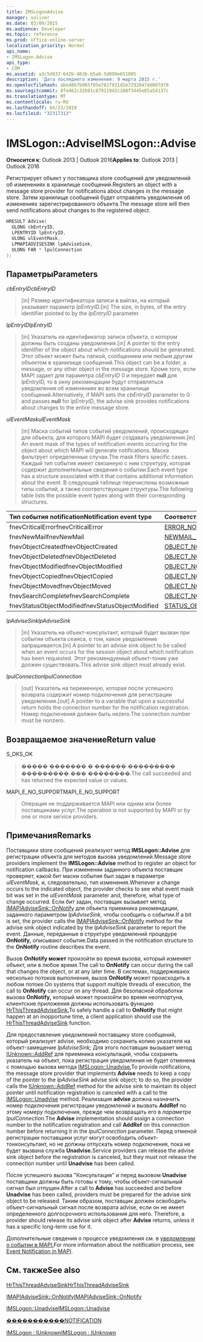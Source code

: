 ```yaml
---
title: IMSLogonAdvise
manager: soliver
ms.date: 03/09/2015
ms.audience: Developer
ms.topic: reference
ms.prod: office-online-server
localization_priority: Normal
api_name:
- IMSLogon.Advise
api_type:
- COM
ms.assetid: a3c5d937-642b-463b-b5a0-5d099e651895
description: 'Дата последнего изменения: 9 марта 2015 г.'
ms.openlocfilehash: abe4867b965f05e781f931d2e72920474d007d78
ms.sourcegitcommit: 8fe462c32b91c87911942c188f3445e85a54137c
ms.translationtype: MT
ms.contentlocale: ru-RU
ms.lasthandoff: 04/23/2019
ms.locfileid: "32317313"
---
```

# <a name="imslogonadvise"></a><span data-ttu-id="1216f-103">IMSLogon::Advise</span><span class="sxs-lookup"><span data-stu-id="1216f-103">IMSLogon::Advise</span></span>

  
  
<span data-ttu-id="1216f-104">**Относится к**: Outlook 2013 | Outlook 2016</span><span class="sxs-lookup"><span data-stu-id="1216f-104">**Applies to**: Outlook 2013 | Outlook 2016</span></span> 
  
<span data-ttu-id="1216f-105">Регистрирует объект у поставщика store сообщений для уведомлений об изменениях в хранилище сообщений.</span><span class="sxs-lookup"><span data-stu-id="1216f-105">Registers an object with a message store provider for notifications about changes in the message store.</span></span> <span data-ttu-id="1216f-106">Затем хранилище сообщений будет отправлять уведомления об изменениях зарегистрированного объекта.</span><span class="sxs-lookup"><span data-stu-id="1216f-106">The message store will then send notifications about changes to the registered object.</span></span>
  
```cpp
HRESULT Advise(
  ULONG cbEntryID,
  LPENTRYID lpEntryID,
  ULONG ulEventMask,
  LPMAPIADVISESINK lpAdviseSink,
  ULONG FAR * lpulConnection
);
```

## <a name="parameters"></a><span data-ttu-id="1216f-107">Параметры</span><span class="sxs-lookup"><span data-stu-id="1216f-107">Parameters</span></span>

 <span data-ttu-id="1216f-108">_cbEntryID_</span><span class="sxs-lookup"><span data-stu-id="1216f-108">_cbEntryID_</span></span>
  
> <span data-ttu-id="1216f-109">[in] Размер идентификатора записи в вайтах, на который указывает параметр _lpEntryID._</span><span class="sxs-lookup"><span data-stu-id="1216f-109">[in] The size, in bytes, of the entry identifier pointed to by the  _lpEntryID_ parameter.</span></span> 
    
 <span data-ttu-id="1216f-110">_lpEntryID_</span><span class="sxs-lookup"><span data-stu-id="1216f-110">_lpEntryID_</span></span>
  
> <span data-ttu-id="1216f-111">[in] Указатель на идентификатор записи объекта, о котором должны быть созданы уведомления.</span><span class="sxs-lookup"><span data-stu-id="1216f-111">[in] A pointer to the entry identifier of the object about which notifications should be generated.</span></span> <span data-ttu-id="1216f-112">Этот объект может быть папкой, сообщением или любым другим объектом в хранилище сообщений.</span><span class="sxs-lookup"><span data-stu-id="1216f-112">This object can be a folder, a message, or any other object in the message store.</span></span> <span data-ttu-id="1216f-113">Кроме того, если MAPI задает для параметра  _cbEntryID_ 0 и передает **null** для  _lpEntryID,_ то в окну рекомендации будут отправляться уведомления об изменениях во всем хранилище сообщений.</span><span class="sxs-lookup"><span data-stu-id="1216f-113">Alternatively, if MAPI sets the  _cbEntryID_ parameter to 0 and passes **null** for  _lpEntryID_, the advise sink provides notifications about changes to the entire message store.</span></span>
    
 <span data-ttu-id="1216f-114">_ulEventMask_</span><span class="sxs-lookup"><span data-stu-id="1216f-114">_ulEventMask_</span></span>
  
> <span data-ttu-id="1216f-115">[in] Маска событий типов событий уведомлений, происходящих для объекта, для которого MAPI будет создавать уведомления.</span><span class="sxs-lookup"><span data-stu-id="1216f-115">[in] An event mask of the types of notification events occurring for the object about which MAPI will generate notifications.</span></span> <span data-ttu-id="1216f-116">Маска фильтрует определенные случаи.</span><span class="sxs-lookup"><span data-stu-id="1216f-116">The mask filters specific cases.</span></span> <span data-ttu-id="1216f-117">Каждый тип события имеет связанную с ним структуру, которая содержит дополнительные сведения о событии.</span><span class="sxs-lookup"><span data-stu-id="1216f-117">Each event type has a structure associated with it that contains additional information about the event.</span></span> <span data-ttu-id="1216f-118">В следующей таблице перечислены возможные типы событий, а также соответствующие структуры.</span><span class="sxs-lookup"><span data-stu-id="1216f-118">The following table lists the possible event types along with their corresponding structures.</span></span>
    
|<span data-ttu-id="1216f-119">**Тип события notification**</span><span class="sxs-lookup"><span data-stu-id="1216f-119">**Notification event type**</span></span>|<span data-ttu-id="1216f-120">**Соответствующая структура**</span><span class="sxs-lookup"><span data-stu-id="1216f-120">**Corresponding structure**</span></span>|
|:-----|:-----|
|<span data-ttu-id="1216f-121">fnevCriticalError</span><span class="sxs-lookup"><span data-stu-id="1216f-121">fnevCriticalError</span></span>  <br/> |[<span data-ttu-id="1216f-122">ERROR_NOTIFICATION</span><span class="sxs-lookup"><span data-stu-id="1216f-122">ERROR_NOTIFICATION</span></span>](error_notification.md) <br/> |
|<span data-ttu-id="1216f-123">fnevNewMail</span><span class="sxs-lookup"><span data-stu-id="1216f-123">fnevNewMail</span></span>  <br/> |[<span data-ttu-id="1216f-124">NEWMAIL_NOTIFICATION</span><span class="sxs-lookup"><span data-stu-id="1216f-124">NEWMAIL_NOTIFICATION</span></span>](newmail_notification.md) <br/> |
|<span data-ttu-id="1216f-125">fnevObjectCreated</span><span class="sxs-lookup"><span data-stu-id="1216f-125">fnevObjectCreated</span></span>  <br/> |[<span data-ttu-id="1216f-126">OBJECT_NOTIFICATION</span><span class="sxs-lookup"><span data-stu-id="1216f-126">OBJECT_NOTIFICATION</span></span>](object_notification.md) <br/> |
|<span data-ttu-id="1216f-127">fnevObjectDeleted</span><span class="sxs-lookup"><span data-stu-id="1216f-127">fnevObjectDeleted</span></span>  <br/> |[<span data-ttu-id="1216f-128">OBJECT_NOTIFICATION</span><span class="sxs-lookup"><span data-stu-id="1216f-128">OBJECT_NOTIFICATION</span></span>](object_notification.md) <br/> |
|<span data-ttu-id="1216f-129">fnevObjectModified</span><span class="sxs-lookup"><span data-stu-id="1216f-129">fnevObjectModified</span></span>  <br/> |[<span data-ttu-id="1216f-130">OBJECT_NOTIFICATION</span><span class="sxs-lookup"><span data-stu-id="1216f-130">OBJECT_NOTIFICATION</span></span>](object_notification.md) <br/> |
|<span data-ttu-id="1216f-131">fnevObjectCopied</span><span class="sxs-lookup"><span data-stu-id="1216f-131">fnevObjectCopied</span></span>  <br/> |[<span data-ttu-id="1216f-132">OBJECT_NOTIFICATION</span><span class="sxs-lookup"><span data-stu-id="1216f-132">OBJECT_NOTIFICATION</span></span>](object_notification.md) <br/> |
|<span data-ttu-id="1216f-133">fnevObjectMoved</span><span class="sxs-lookup"><span data-stu-id="1216f-133">fnevObjectMoved</span></span>  <br/> |[<span data-ttu-id="1216f-134">OBJECT_NOTIFICATION</span><span class="sxs-lookup"><span data-stu-id="1216f-134">OBJECT_NOTIFICATION</span></span>](object_notification.md) <br/> |
|<span data-ttu-id="1216f-135">fnevSearchComplete</span><span class="sxs-lookup"><span data-stu-id="1216f-135">fnevSearchComplete</span></span>  <br/> |[<span data-ttu-id="1216f-136">OBJECT_NOTIFICATION</span><span class="sxs-lookup"><span data-stu-id="1216f-136">OBJECT_NOTIFICATION</span></span>](object_notification.md) <br/> |
|<span data-ttu-id="1216f-137">fnevStatusObjectModified</span><span class="sxs-lookup"><span data-stu-id="1216f-137">fnevStatusObjectModified</span></span>  <br/> |[<span data-ttu-id="1216f-138">STATUS_OBJECT_NOTIFICATION</span><span class="sxs-lookup"><span data-stu-id="1216f-138">STATUS_OBJECT_NOTIFICATION</span></span>](status_object_notification.md) <br/> |
   
 <span data-ttu-id="1216f-139">_lpAdviseSink_</span><span class="sxs-lookup"><span data-stu-id="1216f-139">_lpAdviseSink_</span></span>
  
> <span data-ttu-id="1216f-140">[in] Указатель на объект-консультант, который будет вызван при событии объекта сеанса, о том, какое уведомление запрашивается.</span><span class="sxs-lookup"><span data-stu-id="1216f-140">[in] A pointer to an advise sink object to be called when an event occurs for the session object about which notification has been requested.</span></span> <span data-ttu-id="1216f-141">Этот рекомендуемый объект-тоник уже должен существовать.</span><span class="sxs-lookup"><span data-stu-id="1216f-141">This advise sink object must already exist.</span></span>
    
 <span data-ttu-id="1216f-142">_lpulConnection_</span><span class="sxs-lookup"><span data-stu-id="1216f-142">_lpulConnection_</span></span>
  
> <span data-ttu-id="1216f-143">[out] Указатель на переменную, которая после успешного возврата содержит номер подключения для регистрации уведомления.</span><span class="sxs-lookup"><span data-stu-id="1216f-143">[out] A pointer to a variable that upon a successful return holds the connection number for the notification registration.</span></span> <span data-ttu-id="1216f-144">Номер подключения должен быть неzero.</span><span class="sxs-lookup"><span data-stu-id="1216f-144">The connection number must be nonzero.</span></span>
    
## <a name="return-value"></a><span data-ttu-id="1216f-145">Возвращаемое значение</span><span class="sxs-lookup"><span data-stu-id="1216f-145">Return value</span></span>

<span data-ttu-id="1216f-146">S_OK</span><span class="sxs-lookup"><span data-stu-id="1216f-146">S_OK</span></span> 
  
> <span data-ttu-id="1216f-147">����� ������� � ������ ��������� ��������� ��� ��������.</span><span class="sxs-lookup"><span data-stu-id="1216f-147">The call succeeded and has returned the expected value or values.</span></span>
    
<span data-ttu-id="1216f-148">MAPI_E_NO_SUPPORT</span><span class="sxs-lookup"><span data-stu-id="1216f-148">MAPI_E_NO_SUPPORT</span></span> 
  
> <span data-ttu-id="1216f-149">Операция не поддерживается MAPI или одним или более поставщиками услуг.</span><span class="sxs-lookup"><span data-stu-id="1216f-149">The operation is not supported by MAPI or by one or more service providers.</span></span>
    
## <a name="remarks"></a><span data-ttu-id="1216f-150">Примечания</span><span class="sxs-lookup"><span data-stu-id="1216f-150">Remarks</span></span>

<span data-ttu-id="1216f-151">Поставщики store сообщений реализуют метод **IMSLogon::Advise** для регистрации объекта для методов вызова уведомлений.</span><span class="sxs-lookup"><span data-stu-id="1216f-151">Message store providers implement the **IMSLogon::Advise** method to register an object for notification callbacks.</span></span> <span data-ttu-id="1216f-152">При изменении заданного объекта поставщик проверяет, какой бит маски события был задан в параметре  _ulEventMask,_ и, следовательно, тип изменения.</span><span class="sxs-lookup"><span data-stu-id="1216f-152">Whenever a change occurs to the indicated object, the provider checks to see what event mask bit was set in the  _ulEventMask_ parameter and, therefore, what type of change occurred.</span></span> <span data-ttu-id="1216f-153">Если бит задан, поставщик вызывает метод [IMAPIAdviseSink::OnNotify](imapiadvisesink-onnotify.md) для объекта приемника рекомендации, заданного параметром  _lpAdviseSink,_ чтобы сообщить о событии.</span><span class="sxs-lookup"><span data-stu-id="1216f-153">If a bit is set, the provider calls the [IMAPIAdviseSink::OnNotify](imapiadvisesink-onnotify.md) method for the advise sink object indicated by the  _lpAdviseSink_ parameter to report the event.</span></span> <span data-ttu-id="1216f-154">Данные, переданные в структуре уведомлений процедуре **OnNotify,** описывают событие.</span><span class="sxs-lookup"><span data-stu-id="1216f-154">Data passed in the notification structure to the **OnNotify** routine describes the event.</span></span> 
  
<span data-ttu-id="1216f-155">Вызов **OnNotify может** произойти во время вызова, который изменяет объект, или в любое время.</span><span class="sxs-lookup"><span data-stu-id="1216f-155">The call to **OnNotify** can occur during the call that changes the object, or at any later time.</span></span> <span data-ttu-id="1216f-156">В системах, поддерживаюх несколько потоков выполнения, вызов **OnNotify** может происходить в любом потоке.</span><span class="sxs-lookup"><span data-stu-id="1216f-156">On systems that support multiple threads of execution, the call to **OnNotify** can occur on any thread.</span></span> <span data-ttu-id="1216f-157">Для безопасной обработки вызова **OnNotify,** который может произойти во время неоппортуна, клиентские приложения должны использовать функцию [HrThisThreadAdviseSink.](hrthisthreadadvisesink.md)</span><span class="sxs-lookup"><span data-stu-id="1216f-157">To safely handle a call to **OnNotify** that might happen at an inopportune time, a client application should use the [HrThisThreadAdviseSink](hrthisthreadadvisesink.md) function.</span></span> 
  
<span data-ttu-id="1216f-158">Для предоставления уведомлений поставщику  store сообщений, который реализует advise, необходимо сохранить копию указателя на объект-замещение _lpAdviseSink;_ Для этого поставщик вызывает метод [IUnknown::AddRef](https://msdn.microsoft.com/library/ms691379%28v=VS.85%29.aspx) для приемника консультаций, чтобы сохранить указатель на объект, пока регистрация уведомления не будет отменена с помощью вызова метода [IMSLogon::Unadvise.](imslogon-unadvise.md)</span><span class="sxs-lookup"><span data-stu-id="1216f-158">To provide notifications, the message store provider that implements **Advise** needs to keep a copy of the pointer to the  _lpAdviseSink_ advise sink object; to do so, the provider calls the [IUnknown::AddRef](https://msdn.microsoft.com/library/ms691379%28v=VS.85%29.aspx) method for the advise sink to maintain its object pointer until notification registration is canceled with a call to the [IMSLogon::Unadvise](imslogon-unadvise.md) method.</span></span> <span data-ttu-id="1216f-159">Реализация **advise** должна назначить номер подключения регистрации уведомлений и вызвать **AddRef** по этому номеру подключения, прежде чем возвращать его в _параметре lpulConnection._</span><span class="sxs-lookup"><span data-stu-id="1216f-159">The **Advise** implementation should assign a connection number to the notification registration and call **AddRef** on this connection number before returning it in the  _lpulConnection_ parameter.</span></span> <span data-ttu-id="1216f-160">Перед отменой регистрации поставщики услуг могут освободить объект-тонконсультант, но не должны отпускать номер подключения, пока не будет вызвана служба **Unadvise.**</span><span class="sxs-lookup"><span data-stu-id="1216f-160">Service providers can release the advise sink object before the registration is canceled, but they must not release the connection number until **Unadvise** has been called.</span></span> 
  
<span data-ttu-id="1216f-161">После успешного  вызова "Консультация" и перед вызовом **Unadvise** поставщики должны быть готовы к тому, чтобы объект-сигнальный сигнал был отпущен.</span><span class="sxs-lookup"><span data-stu-id="1216f-161">After a call to **Advise** has succeeded and before **Unadvise** has been called, providers must be prepared for the advise sink object to be released.</span></span> <span data-ttu-id="1216f-162">Таким образом, поставщик должен освободить объект-сигнальный сигнал после возврата advise, если он не имеет определенного долгосрочного использования для него. </span><span class="sxs-lookup"><span data-stu-id="1216f-162">Therefore, a provider should release its advise sink object after **Advise** returns, unless it has a specific long-term use for it.</span></span> 
  
<span data-ttu-id="1216f-163">Дополнительные сведения о процессе уведомления см. в [уведомлении о событии в MAPI.](event-notification-in-mapi.md)</span><span class="sxs-lookup"><span data-stu-id="1216f-163">For more information about the notification process, see [Event Notification in MAPI](event-notification-in-mapi.md).</span></span> 
  
## <a name="see-also"></a><span data-ttu-id="1216f-164">См. также</span><span class="sxs-lookup"><span data-stu-id="1216f-164">See also</span></span>



[<span data-ttu-id="1216f-165">HrThisThreadAdviseSink</span><span class="sxs-lookup"><span data-stu-id="1216f-165">HrThisThreadAdviseSink</span></span>](hrthisthreadadvisesink.md)
  
[<span data-ttu-id="1216f-166">IMAPIAdviseSink::OnNotify</span><span class="sxs-lookup"><span data-stu-id="1216f-166">IMAPIAdviseSink::OnNotify</span></span>](imapiadvisesink-onnotify.md)
  
[<span data-ttu-id="1216f-167">IMSLogon::Unadvise</span><span class="sxs-lookup"><span data-stu-id="1216f-167">IMSLogon::Unadvise</span></span>](imslogon-unadvise.md)
  
[<span data-ttu-id="1216f-168">�����������</span><span class="sxs-lookup"><span data-stu-id="1216f-168">NOTIFICATION</span></span>](notification.md)
  
[<span data-ttu-id="1216f-169">IMSLogon : IUnknown</span><span class="sxs-lookup"><span data-stu-id="1216f-169">IMSLogon : IUnknown</span></span>](imslogoniunknown.md)


